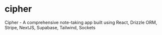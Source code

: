 # cipher
Cipher - A comprehensive note-taking app built using React, Drizzle ORM, Stripe, NextJS, Supabase, Tailwind, Sockets

